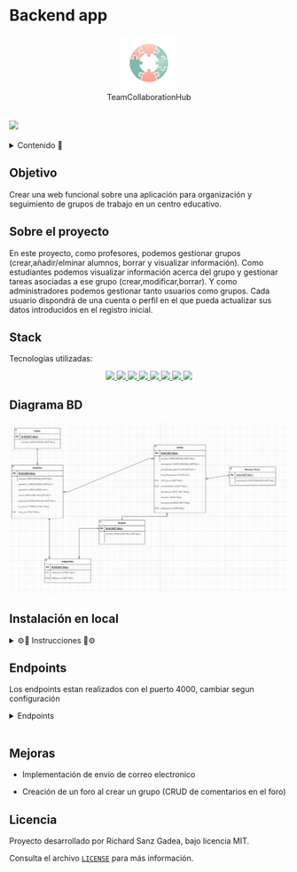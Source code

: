 # Backend app
<div align="center">
  <img src="./img/TeamCollaborationHubIcon.png" alt="imagen-db" width="100" height="100" />
</div>
<div align="center">TeamCollaborationHub</div>
<br></br>
<a href="https://www.linkedin.com/in/richard-sanz-gadea-2270101aa/" target="_blank"><img src="https://img.shields.io/badge/-LinkedIn-%230077B5?style=for-the-badge&logo=linkedin&logoColor=white" target="_blank"></a> 
<br></br>
<details>
  <summary>Contenido 📝</summary>
  <ol>
    <li><a href="#objetivo">Objetivo</a></li>
    <li><a href="#sobre-el-proyecto">Sobre el proyecto</a></li>
    <li><a href="#stack">Stack</a></li>
    <li><a href="#diagrama-bd">Diagrama</a></li>
    <li><a href="#instalación-en-local">Instalación</a></li>
    <li><a href="#endpoints">Endpoints</a></li>
    <li><a href="#mejoras">Mejoras</a></li>
    <li><a href="#licencia">Licencia</a></li>
    
  </ol>
</details>

## Objetivo
Crear una web funcional sobre una aplicación para organización y seguimiento de grupos de trabajo en un centro educativo.


## Sobre el proyecto
En este proyecto, como profesores, podemos gestionar grupos (crear,añadir/elminar alumnos, borrar y visualizar información). Como estudiantes podemos visualizar información acerca del grupo y gestionar tareas asociadas a ese grupo (crear,modificar,borrar). Y como administradores podemos gestionar tanto usuarios como grupos. 
Cada usuario dispondrá de una cuenta o perfil en el que pueda actualizar sus datos introducidos en el registro inicial.

## Stack
Tecnologías utilizadas:
<div align="center">

<a href="https://www.expressjs.com/">
    <img src= "https://img.shields.io/badge/-Express.js-000"/>
</a>
<a href="https://nodejs.org/es/">
    <img src= "https://img.shields.io/badge/-Node.js-000?&logo=node.js"/>
</a>
<a href="https://www.typescriptlang.org/">
    <img src= "https://img.shields.io/badge/-TypeScript-000?&logo=TypeScript&logoColor=007ACC"/>
</a>
<a href="https://www.postman.com/">
    <img src= "https://img.shields.io/badge/-Postman-000?&logo=Postman"/>
</a>
<a href="https://www.mysql.com/">
    <img src= "https://img.shields.io/badge/-MySQL-000?&logo=mysql&logoColor=FFFFFF"/>
</a>
<a href="https://git-scm.com/">
    <img src= "https://img.shields.io/badge/-Git-000?&logo=git"/>
</a>
<a href="https://www.github.com/">
    <img src= "https://img.shields.io/badge/-GitHub-05122A?style=flat&logo=github"/>
</a>
<a href="https://jwt.io/">
    <img src= "https://img.shields.io/badge/JWT-black?style=for-the-badge&logo=JSON%20web%20tokens"/>
</a>
 </div>


## Diagrama BD

<img src="./img/DiagramaBD.png" alt="imagen-db" style="max-width: 100%"/>

## Instalación en local

<details>
<summary>⚙🔧 Instrucciones 🔧⚙</summary>

1. Clona este repositorio con el siguiente comando: `git clone [URL del repositorio]`.
2. A continuación instala todas las dependencias: `npm install `
3. Conectamos nuestro repositorio con la base de datos mediante las variables de entorno que se encuentran en el archivo .env

    ``` js
    // Environment variables
	NODE_ENV= 

   // Server configuration
	PORT=

   // Database configuration
    	DB_HOST=
    	DB_PORT=
    	DB_USER=
    	DB_PASSWORD=
    	DB_DATABASE=  

   // Secret Token
    	JWT_SECRET= ""
    ```  

4. Ejecutamos las migraciones `npx typeorm-ts-node-commonjs migration:run -d ./src/database/data-source.ts`
5. Para rellenar la tabla de datos inventados en el momento de desarrollo se puede hacer de dos maneras, una manualmente y dos con los factories, seeders y la librería faker. `npx ts-node ./src/database/seeders/dbSeeder.ts`
6. En desarrollo, lo hacemos funcionar y actualizarse en tiempo real mediante con este comando `npm run dev`
7. Para compilar usamos `npm run build`
8. En producción, con el comando `npm run start`
9. Usamos los endpoints almacenados en la carpeta routes para testear las distintas funcionalidades que se han diseñado.

</details>


## Endpoints
Los endpoints estan realizados con el puerto 4000, cambiar segun configuración

<details>
<summary>Endpoints</summary>
- ✅AUTHENTICATION

   - 🚛REGISTER USER

         POST http://localhost:4000/api/auth/register
      body:
      ``` js
            {
               "firstName":"newUser",
	            "email":"user@new.com",
	            "password":"12345678"
            }
      ```

   - 🚛LOGIN USER

         POST http://localhost:4000/api/auth/login
      body:
      ``` js
            {
               "email":"user@new.com",
	            "password":"12345678"
            }
      ```
- 🙍‍♂️USERS

   - 🚛GET PROFILE USER (Introducir token para la identificación(Auth))

      GET http://localhost:4000/api/users/profile
   
   - 🚛UPDATE PROFILE (Introducir token para la identificación(Auth))

         PUT http://localhost:4000/api/users/profile
      body:
        ``` js
        {
            "firstName": "NewUser", 
            "password": "Aa1234@",
        }
        ```
    - 🚛GET STUDENTS (Introducir token para la identificación(Auth))

        GET http://localhost:4000/api/users/students
    
    - 🚛GET ALL USERS (Introducir token para la identificación(Auth))

        GET http://localhost:4000/api/users/allUsers
    
    - 🚛GET USER BY ID (Introducir token para la identificación(Auth))

        GET http://localhost:4000/api/users/allUsers/:id

    - 🚛UPDATE USER BY ID (Introducir token para la identificación(Auth))

        PUT http://localhost:4000/api/users/allUsers/:id

        body:
        ``` js
        {
            "firstName": "NewFirstName", 
            "lastName": "NewLastName",
        }
        ```

- 👨‍👩‍👧‍👦GROUPS
    - 🚛GET GROUPS (Introducir token para la identificación(Auth))
    
        GET http://localhost:4000/api/groups/

    - 🚛GET GROUPS BY ID (Introducir token para la identificación(Auth))
    
        GET http://localhost:4000/api/groups/group/:id
    
    - 🚛CREATE GROUP(Introducir token para la identificación(Auth))
    
        POST http://localhost:4000/api/groups/create
     body:
        ``` js
        {
	        "nameGroup":"Group Team"
        }
        ```
    - 🚛UPDATE GROUP(Introducir token para la identificación(Auth))

        PUT http://localhost:4000/api/groups/:id
     body:
        ``` js
        {
	        "nameGroup":"Group Team"
        }
        ```
    - 🚛ADD USER TO GROUP (Introducir token para la identificación(Auth))

        POST http://localhost:4000/api/groups/:id/users
        body:
        ``` js
        {
	        "userId":11 
        }
        ```
    
    - 🚛DELETE USER TO GROUP (Introducir token para la identificación(Auth))

        DELETE http://localhost:4000/api/groups/:id/users
        body:
        ``` js
        {
	        "userId":11 
        }
        ```

    - 🚛GET USERS FROM GROUP (Introducir token para la identificación(Auth))

        GET http://localhost:4000/api/groups/:id/users

    - 🚛GET USERS FROM OUTSIDE THE GROUP (Introducir token para la identificación(Auth))

        GET http://localhost:4000/api/groups/:id/outUsers

    - 🚛GET ALL GROUPS (Introducir token para la identificación(Auth))

        GET http://localhost:4000/api/groups/allGroups

    - 🚛GET GROUP FROM ALL GROUPS (Introducir token para la identificación(Auth))

        GET http://localhost:4000/api/groups/allGroups/:id

    - 🚛DELETE GROUP (Introducir token para la identificación(Auth))

        DELETE http://localhost:4000/api/groups/:id

- 👨‍🎓TASKS

    - 🚛GET TASKS FROM GROUP (Introducir token para la identificación(Auth))

        GET http://localhost:4000/api/groups/:id/tasks

    - 🚛GET TASK FROM GROUP BY ID (Introducir token para la identificación(Auth))

        GET http://localhost:4000/api/groups/:id/tasks/:task

    - 🚛CREATE TASK TO THE GROUP(Introducir token para la identificación(Auth))
    
        POST http://localhost:4000/api/groups/:id/tasks
     body:

        ``` js
        {
	        "name":"TaskName",
            "description":"Do something",
            "estimatedHours":"2",
            "deadline":"2025-06-08"
        }
        ```

    - - 🚛UPDATE TASK FROM GROUP(Introducir token para la identificación(Auth))

        PUT http://localhost:4000/api/groups/:id/tasks/:task
     body:

        ``` js
        {
	        "description":"NewDescription"
        }
        ```
    
    - 🚛DELETE TASK FROM GROUP (Introducir token para la identificación(Auth))

        DELETE http://localhost:4000/api/groups/:id/tasks/:task
        
    

</details>
<br>


## Mejoras

- Implementación de envio de correo electronico

- Creación de un foro al crear un grupo (CRUD de comentarios en el foro)

## Licencia

Proyecto desarrollado por Richard Sanz Gadea, bajo licencia MIT.

Consulta el archivo <a href="./LICENSE">`LICENSE`</a> para más información.
